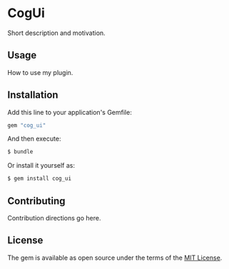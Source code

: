 # CogUi
Short description and motivation.

## Usage
How to use my plugin.

## Installation
Add this line to your application's Gemfile:

```ruby
gem "cog_ui"
```

And then execute:
```bash
$ bundle
```

Or install it yourself as:
```bash
$ gem install cog_ui
```

## Contributing
Contribution directions go here.

## License
The gem is available as open source under the terms of the [MIT License](https://opensource.org/licenses/MIT).
